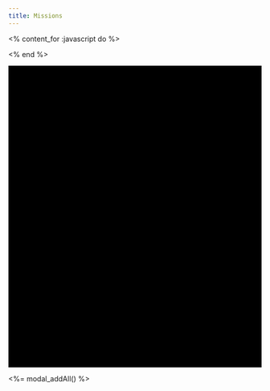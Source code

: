 ```yaml
---
title: Missions
---
```

<% content_for :javascript do %>
<script src="https://cdnjs.cloudflare.com/ajax/libs/sigma.js/2.4.0/sigma.min.js"></script>
<script src="https://cdnjs.cloudflare.com/ajax/libs/graphology/0.25.4/graphology.umd.min.js"></script>
<script>
    // Create a graphology graph
    const graph = new graphology.Graph();

    var ssys = [<%= out = ""
    @items.find_all('/ssys/*.md').each do |s|
        out += "{ name:\"#{s[:name]}\", x:#{s[:x]}, y:#{s[:y]} },\n"
    end
    out %>];
    var n = ssys.length;
    for (var i=0; i<n; i++) {
        var s = ssys[i];
        graph.addNode( s.name, { label: s.name, x: s.x, y: s.y, size: 5, color: "white", borderColor: "white" } );
    }
    var jumps = [<%= out = ""
    @items.find_all('/ssys/*.md').each do |s|
        s[:jumps].each do |j|
            if s[:name] < j[:target]
                out += "{ a:\"#{s[:name]}\", b:\"#{j[:target]}\", h:#{j[:hidden]} },\n"
            end
        end
    end
    out %>];
    var nj = jumps.length;
    for (var i=0; i<nj; i++) {
        var j = jumps[i];
        graph.addEdge( j.a, j.b, { size: 2, color: (j.h) ? 'red' :'blue' } );
    }

    //graph.addNode("1", { label: "Node 1", x: 0, y: 0, size: 10, color: "blue" });
    //graph.addNode("2", { label: "Node 2", x: 1, y: 1, size: 20, color: "red" });
    //graph.addEdge("1", "2", { size: 5, color: "purple" });

    // Instantiate sigma.js and render the graph
    const sigmaInstance = new Sigma( graph, document.getElementById("starmap"), {
        labelColor: { color: "white" },

        //defaultNodeType: "bordered",
        //nodeProgramClasses: {
        //    bordered: NodeBorderProgram,
        //},
    } );
</script>
<% end %>

<div id="starmap" style="width: 100%; height: 600px; background: black"></div>

<%= modal_addAll() %>
